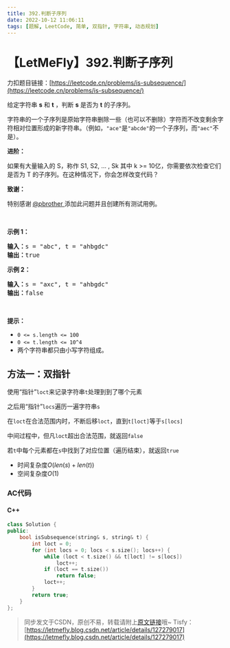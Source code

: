 ```yaml
---
title: 392.判断子序列
date: 2022-10-12 11:06:11
tags: [题解, LeetCode, 简单, 双指针, 字符串, 动态规划]
---
```


# 【LetMeFly】392.判断子序列

力扣题目链接：[https://leetcode.cn/problems/is-subsequence/](https://leetcode.cn/problems/is-subsequence/)

<p>给定字符串 <strong>s</strong> 和 <strong>t</strong> ，判断 <strong>s</strong> 是否为 <strong>t</strong> 的子序列。</p>

<p>字符串的一个子序列是原始字符串删除一些（也可以不删除）字符而不改变剩余字符相对位置形成的新字符串。（例如，<code>"ace"</code>是<code>"abcde"</code>的一个子序列，而<code>"aec"</code>不是）。</p>

<p><strong>进阶：</strong></p>

<p>如果有大量输入的 S，称作 S1, S2, ... , Sk 其中 k >= 10亿，你需要依次检查它们是否为 T 的子序列。在这种情况下，你会怎样改变代码？</p>

<p><strong>致谢：</strong></p>

<p>特别感谢<strong> </strong><a href="https://leetcode.com/pbrother/">@pbrother </a>添加此问题并且创建所有测试用例。</p>

<p> </p>

<p><strong>示例 1：</strong></p>

<pre>
<strong>输入：</strong>s = "abc", t = "ahbgdc"
<strong>输出：</strong>true
</pre>

<p><strong>示例 2：</strong></p>

<pre>
<strong>输入：</strong>s = "axc", t = "ahbgdc"
<strong>输出：</strong>false
</pre>

<p> </p>

<p><strong>提示：</strong></p>

<ul>
	<li><code>0 <= s.length <= 100</code></li>
	<li><code>0 <= t.length <= 10^4</code></li>
	<li>两个字符串都只由小写字符组成。</li>
</ul>


    
## 方法一：双指针

使用“指针”```loct```来记录字符串```t```处理到到了哪个元素

之后用“指针”```locs```遍历一遍字符串```s```

在```loct```在合法范围内时，不断后移```loct```，直到```t[loct]```等于```s[locs]```

中间过程中，但凡```loct```超出合法范围，就返回```false```

若```t```中每个元素都在```s```中找到了对应位置（遍历结束），就返回```true```

+ 时间复杂度$O(len(s) + len(t))$
+ 空间复杂度$O(1)$

### AC代码

#### C++

```cpp
class Solution {
public:
    bool isSubsequence(string& s, string& t) {
        int loct = 0;
        for (int locs = 0; locs < s.size(); locs++) {
            while (loct < t.size() && t[loct] != s[locs])
                loct++;
            if (loct == t.size())
                return false;
            loct++;
        }
        return true;
    }
};
```

> 同步发文于CSDN，原创不易，转载请附上[原文链接](https://blog.letmefly.xyz/2022/10/12/LeetCode%200392.%E5%88%A4%E6%96%AD%E5%AD%90%E5%BA%8F%E5%88%97/)哦~
> Tisfy：[https://letmefly.blog.csdn.net/article/details/127279017](https://letmefly.blog.csdn.net/article/details/127279017)
